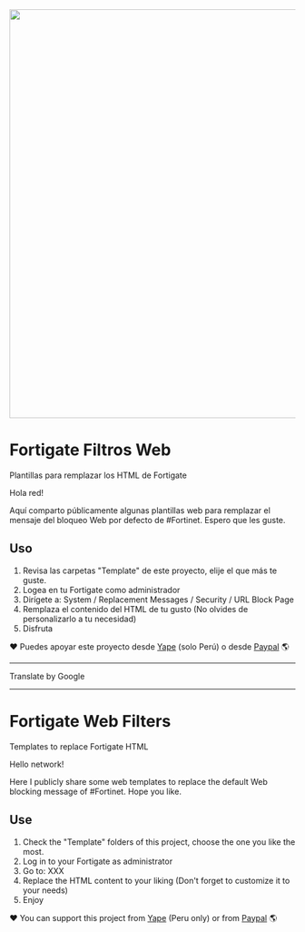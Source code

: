 <img src="https://repository-images.githubusercontent.com/593349812/99371a3f-d8b4-4d60-b361-a2fb0180bb85" width="720px">

# Fortigate Filtros Web
Plantillas para remplazar los HTML de Fortigate

Hola red!

Aquí comparto públicamente algunas plantillas web para remplazar el mensaje del bloqueo Web por defecto de #Fortinet. Espero que les guste.

## Uso
1. Revisa las carpetas "Template" de este proyecto, elije el que más te guste.
2. Logea en tu Fortigate como administrador
3. Dirígete a:  System / Replacement Messages / Security / URL Block Page
4. Remplaza el contenido del HTML de tu gusto (No olvides de personalizarlo a tu necesidad)
5. Disfruta

❤️ Puedes apoyar este proyecto desde <a href="https://i.ibb.co/kxhg65R/yape-colabora.jpg">Yape</a> (solo Perú) o desde <a href="https://paypal.me/basilioquispe86?country.x=PE&locale.x=es_XC">Paypal</a> 🌎

---

Translate by Google

---

# Fortigate Web Filters
Templates to replace Fortigate HTML

Hello network!

Here I publicly share some web templates to replace the default Web blocking message of #Fortinet. Hope you like.

## Use
1. Check the "Template" folders of this project, choose the one you like the most.
2. Log in to your Fortigate as administrator
3. Go to: XXX
4. Replace the HTML content to your liking (Don't forget to customize it to your needs)
5. Enjoy

❤️ You can support this project from <a href="#">Yape</a> (Peru only) or from <a href="#">Paypal</a> 🌎